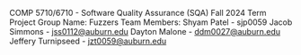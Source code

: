 COMP 5710/6710 - Software Quality Assurance (SQA) Fall 2024 Term Project
Group Name: Fuzzers
Team Members: Shyam Patel - sjp0059
              Jacob Simmons - jss0112@auburn.edu
              Dayton Malone - ddm0027@auburn.edu
              Jeffery Turnipseed - jzt0059@auburn.edu
